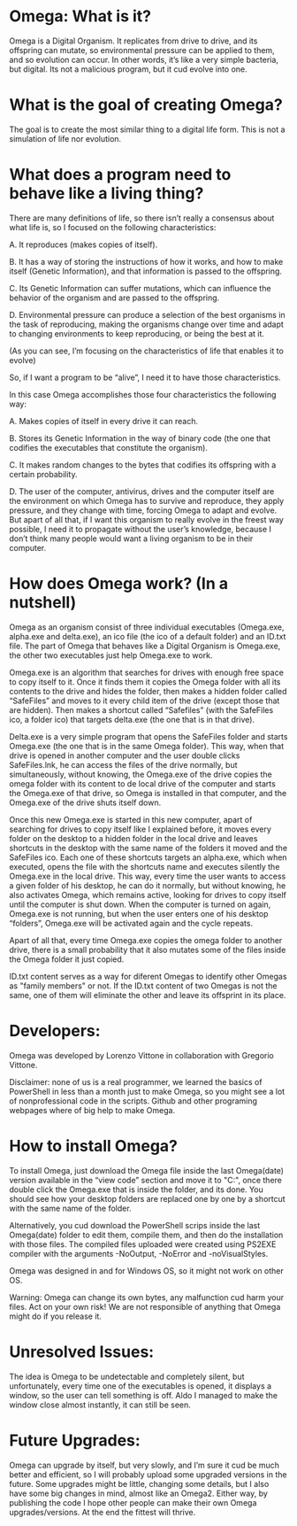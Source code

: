 # Omega: What is it?
Omega is a Digital Organism. It replicates from drive to drive, and its offspring can mutate, so environmental pressure can be applied to them, and so evolution can occur. In other words, it’s like a very simple bacteria, but digital.
Its not a malicious program, but it cud evolve into one.

# What is the goal of creating Omega?
The goal is to create the most similar thing to a digital life form. This is not a simulation of life nor evolution.

# What does a program need to behave like a living thing?
There are many definitions of life, so there isn’t really a consensus about what life is, so I focused on the following characteristics:

A. It reproduces (makes copies of itself).

B. It has a way of storing the instructions of how it works, and how to make itself (Genetic Information), and that information is passed to the offspring.
	
C. Its Genetic Information can suffer mutations, which can influence the behavior of the organism and are passed to the offspring.
	
D. Environmental pressure can produce a selection of the best organisms in the task of reproducing, making the organisms change over time and adapt to changing 
environments to keep reproducing, or being the best at it.
	
(As you can see, I’m focusing on the characteristics of life that enables it to evolve)

So, if I want a program to be “alive”, I need it to have those characteristics.

In this case Omega accomplishes those four characteristics the following way:

A. Makes copies of itself in every drive it can reach.

B. Stores its Genetic Information in the way of binary code (the one that codifies the executables that constitute the organism).

C. It makes random changes to the bytes that codifies its offspring with a certain probability.

D. The user of the computer, antivirus, drives and the computer itself are the environment on which Omega has to survive and reproduce, they apply pressure, and they 		change with time, forcing Omega to adapt and evolve.
But apart of all that, if I want this organism to really evolve in the freest way possible, I need it to propagate without the user’s knowledge, because I don’t think many people would want a living organism to be in their computer.

# How does Omega work? (In a nutshell)
Omega as an organism consist of three individual executables (Omega.exe, alpha.exe and delta.exe), an ico file (the ico of a default folder) and an ID.txt file. The part of Omega that behaves like a Digital Organism is Omega.exe, the other two executables just help Omega.exe to work.

Omega.exe is an algorithm that searches for drives with enough free space to copy itself to it. Once it finds them it copies the Omega folder with all its contents to the drive and hides the folder, then makes a hidden folder called “SafeFiles” and moves to it every child item of the drive (except those that are hidden). Then makes a shortcut called “Safefiles” (with the SafeFiles ico, a folder ico) that targets delta.exe (the one that is in that drive).

Delta.exe is a very simple program that opens the SafeFiles folder and starts Omega.exe (the one that is in the same Omega folder). This way, when that drive is opened in another computer and the user double clicks SafeFiles.lnk, he can access the files of the drive normally, but simultaneously, without knowing, the Omega.exe of the drive copies the omega folder with its content to de local drive of the computer and starts the Omega.exe of that drive, so Omega is installed in that computer, and the Omega.exe of the drive shuts itself down.

Once this new Omega.exe is started in this new computer, apart of searching for drives to copy itself like I explained before, it moves every folder on the desktop to a hidden folder in the local drive and leaves shortcuts in the desktop with the same name of the folders it moved and the SafeFiles ico. Each one of these shortcuts targets an alpha.exe, which when executed, opens the file with the shortcuts name and executes silently the Omega.exe in the local drive. This way, every time the user wants to access a given folder of his desktop, he can do it normally, but without knowing, he also activates Omega, which remains active, looking for drives to copy itself until the computer is shut down. When the computer is turned on again, Omega.exe is not running, but when the user enters one of his desktop “folders”, Omega.exe will be activated again and the cycle repeats.

Apart of all that, every time Omega.exe copies the omega folder to another drive, there is a small probability that it also mutates some of the files inside the Omega folder it just copied.

ID.txt content serves as a way for diferent Omegas to identify other Omegas as "family members" or not. If the ID.txt content of two Omegas is not the same, one of them will eliminate the other and leave its offsprint in its place.

# Developers:
Omega was developed by Lorenzo Vittone in collaboration with Gregorio Vittone.

Disclaimer: none of us is a real programmer, we learned the basics of PowerShell in less than a month just to make Omega, so you might see a lot of nonprofessional code in the scripts. Github and other programing webpages where of big help to make Omega.

# How to install Omega?
To install Omega, just download the Omega file inside the last Omega(date) version available in the “view code” section and move it to "C:\", once there double click the Omega.exe that is inside the folder, and its done. You should see how your desktop folders are replaced one by one by a shortcut with the same name of the folder.

Alternatively, you cud download the PowerShell scrips inside the last Omega(date) folder to edit them, compile them, and then do the installation with those files. The compiled files uploaded were created using PS2EXE compiler with the arguments -NoOutput, -NoError and -noVisualStyles.

Omega was designed in and for Windows OS, so it might not work on other OS.

Warning: Omega can change its own bytes, any malfunction cud harm your files. Act on your own risk! We are not responsible of anything that Omega might do if you release it.

# Unresolved Issues:
The idea is Omega to be undetectable and completely silent, but unfortunately, every time one of the executables is opened, it displays a window, so the user can tell something is off. Aldo I managed to make the window close almost instantly, it can still be seen.

# Future Upgrades:
Omega can upgrade by itself, but very slowly, and I’m sure it cud be much better and efficient, so I will probably upload some upgraded versions in the future. Some upgrades might be little, changing some details, but I also have some big changes in mind, almost like an Omega2.
Either way, by publishing the code I hope other people can make their own Omega upgrades/versions. At the end the fittest will thrive.

